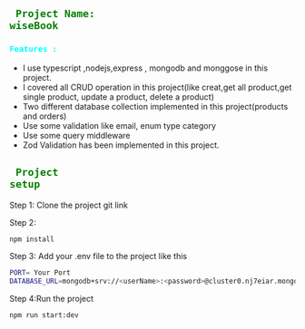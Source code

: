 ## <code style="color:green"> Project Name: wiseBook</code>


### <code style="color:aqua">Features  :</code>

- I use typescript ,nodejs,express , mongodb and monggose in this project.
- I covered all CRUD operation in this project(like creat,get all product,get single product, update a product, delete a product)
- Two different database collection implemented in this project(products and orders)
- Use some validation like email, enum type category 
- Use some query middleware
- Zod Validation has been implemented in this project.

## <code style="color:green"> Project setup</code>

Step 1:
Clone the project git link

Step 2:

```bash
npm install
```

Step 3:
Add your .env file to the project like this
```bash
PORT= Your Port
DATABASE_URL=mongodb+srv://<userName>:<password>@cluster0.nj7eiar.mongodb.net/?retryWrites=true&w=majority&appName=Cluster0
```

Step 4:Run the project
```bash
npm run start:dev
```